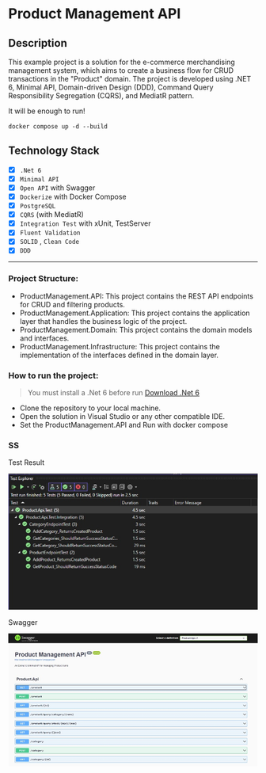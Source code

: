 # Product Management API

## Description

This example project is a solution for the e-commerce merchandising management system, which aims to create a business flow for CRUD transactions in the "Product" domain. The project is developed using .NET 6, Minimal API, Domain-driven Design (DDD), Command Query Responsibility Segregation (CQRS), and MediatR pattern.

It will be enough to run!

```
docker compose up -d --build
```

## Technology Stack

- [x] `.Net 6`
- [x] `Minimal API` 
- [x] `Open API` with Swagger
- [x] `Dockerize` with Docker Compose
- [x] `PostgreSQL`
- [x] `CQRS` (with MediatR)
- [x] `Integration Test` with xUnit, TestServer
- [x] `Fluent Validation`
- [x] `SOLID` , `Clean Code`
- [x] `DDD`

---

### Project Structure:

* ProductManagement.API: This project contains the REST API endpoints for CRUD and filtering products.
* ProductManagement.Application: This project contains the application layer that handles the business logic of the project.
* ProductManagement.Domain: This project contains the domain models and interfaces.
* ProductManagement.Infrastructure: This project contains the implementation of the interfaces defined in the domain layer.

### How to run the project:

> You must install a .Net 6 before run [Download .Net 6](https://dotnet.microsoft.com/en-us/download/dotnet/6.0)

* Clone the repository to your local machine.
* Open the solution in Visual Studio or any other compatible IDE.
* Set the ProductManagement.API and Run with docker compose


### SS

Test Result

<img src="https://github.com/serkanince/ProductManagementAPI/blob/master/test-ss.jpg" alt="System Design" width="650"/>

Swagger

<img src="https://github.com/serkanince/ProductManagementAPI/blob/master/swagger-ss.jpg" alt="System Design" width="650"/>


